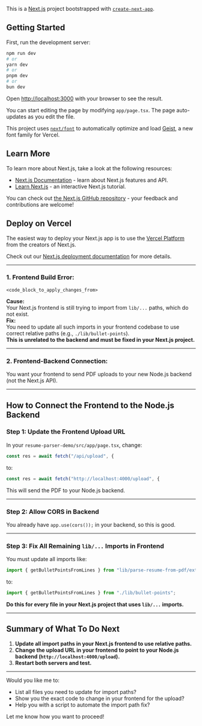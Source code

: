 This is a [Next.js](https://nextjs.org) project bootstrapped with [`create-next-app`](https://nextjs.org/docs/app/api-reference/cli/create-next-app).

## Getting Started

First, run the development server:

```bash
npm run dev
# or
yarn dev
# or
pnpm dev
# or
bun dev
```

Open [http://localhost:3000](http://localhost:3000) with your browser to see the result.

You can start editing the page by modifying `app/page.tsx`. The page auto-updates as you edit the file.

This project uses [`next/font`](https://nextjs.org/docs/app/building-your-application/optimizing/fonts) to automatically optimize and load [Geist](https://vercel.com/font), a new font family for Vercel.

## Learn More

To learn more about Next.js, take a look at the following resources:

- [Next.js Documentation](https://nextjs.org/docs) - learn about Next.js features and API.
- [Learn Next.js](https://nextjs.org/learn) - an interactive Next.js tutorial.

You can check out [the Next.js GitHub repository](https://github.com/vercel/next.js) - your feedback and contributions are welcome!

## Deploy on Vercel

The easiest way to deploy your Next.js app is to use the [Vercel Platform](https://vercel.com/new?utm_medium=default-template&filter=next.js&utm_source=create-next-app&utm_campaign=create-next-app-readme) from the creators of Next.js.

Check out our [Next.js deployment documentation](https://nextjs.org/docs/app/building-your-application/deploying) for more details.

---

### 1. **Frontend Build Error:**
```
<code_block_to_apply_changes_from>
```
**Cause:**  
Your Next.js frontend is still trying to import from `lib/...` paths, which do not exist.  
**Fix:**  
You need to update all such imports in your frontend codebase to use correct relative paths (e.g., `./lib/bullet-points`).  
**This is unrelated to the backend and must be fixed in your Next.js project.**

---

### 2. **Frontend-Backend Connection:**
You want your frontend to send PDF uploads to your new Node.js backend (not the Next.js API).

---

## **How to Connect the Frontend to the Node.js Backend**

### **Step 1: Update the Frontend Upload URL**

In your `resume-parser-demo/src/app/page.tsx`, change:
```js
const res = await fetch("/api/upload", {
```
to:
```js
const res = await fetch("http://localhost:4000/upload", {
```
This will send the PDF to your Node.js backend.

---

### **Step 2: Allow CORS in Backend**
You already have `app.use(cors());` in your backend, so this is good.

---

### **Step 3: Fix All Remaining `lib/...` Imports in Frontend**
You must update all imports like:
```js
import { getBulletPointsFromLines } from "lib/parse-resume-from-pdf/extract-resume-from-sections/lib/bullet-points";
```
to:
```js
import { getBulletPointsFromLines } from "./lib/bullet-points";
```
**Do this for every file in your Next.js project that uses `lib/...` imports.**

---

## **Summary of What To Do Next**

1. **Update all import paths in your Next.js frontend to use relative paths.**
2. **Change the upload URL in your frontend to point to your Node.js backend (`http://localhost:4000/upload`).**
3. **Restart both servers and test.**

---

Would you like me to:
- List all files you need to update for import paths?
- Show you the exact code to change in your frontend for the upload?
- Help you with a script to automate the import path fix?

Let me know how you want to proceed!
